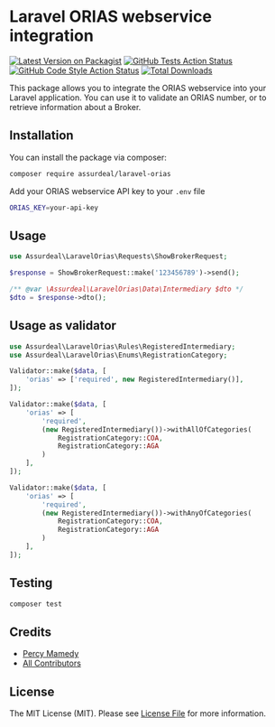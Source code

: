 # Laravel ORIAS webservice integration

[![Latest Version on Packagist](https://img.shields.io/packagist/v/assurdeal/laravel-orias.svg?style=flat-square)](https://packagist.org/packages/assurdeal/laravel-orias)
[![GitHub Tests Action Status](https://img.shields.io/github/actions/workflow/status/assurdeal/laravel-orias/run-tests.yml?branch=main&label=tests&style=flat-square)](https://github.com/assurdeal/laravel-orias/actions?query=workflow%3Arun-tests+branch%3Amain)
[![GitHub Code Style Action Status](https://img.shields.io/github/actions/workflow/status/assurdeal/laravel-orias/fix-php-code-style-issues.yml?branch=main&label=code%20style&style=flat-square)](https://github.com/assurdeal/laravel-orias/actions?query=workflow%3A"Fix+PHP+code+style+issues"+branch%3Amain)
[![Total Downloads](https://img.shields.io/packagist/dt/:vendor_slug/:package_slug.svg?style=flat-square)](https://packagist.org/packages/:vendor_slug/:package_slug)

This package allows you to integrate the ORIAS webservice into your Laravel application. 
You can use it to validate an ORIAS number, or to retrieve information about a Broker.

## Installation

You can install the package via composer:

```bash
composer require assurdeal/laravel-orias
```

Add your ORIAS webservice API key to your `.env` file

```bash
ORIAS_KEY=your-api-key
```

## Usage

```php
use Assurdeal\LaravelOrias\Requests\ShowBrokerRequest;

$response = ShowBrokerRequest::make('123456789')->send();

/** @var \Assurdeal\LaravelOrias\Data\Intermediary $dto */
$dto = $response->dto();
```

## Usage as validator

```php
use Assurdeal\LaravelOrias\Rules\RegisteredIntermediary;
use Assurdeal\LaravelOrias\Enums\RegistrationCategory;

Validator::make($data, [
    'orias' => ['required', new RegisteredIntermediary()],
]);

Validator::make($data, [
    'orias' => [
        'required', 
        (new RegisteredIntermediary())->withAllOfCategories(
            RegistrationCategory::COA,
            RegistrationCategory::AGA
        )
    ],
]);

Validator::make($data, [
    'orias' => [
        'required', 
        (new RegisteredIntermediary())->withAnyOfCategories(
            RegistrationCategory::COA,
            RegistrationCategory::AGA
        )
    ],
]);
```

## Testing

```bash
composer test
```

## Credits

- [Percy Mamedy](https://github.com/percymamedy)
- [All Contributors](../../contributors)

## License

The MIT License (MIT). Please see [License File](LICENSE.md) for more information.

